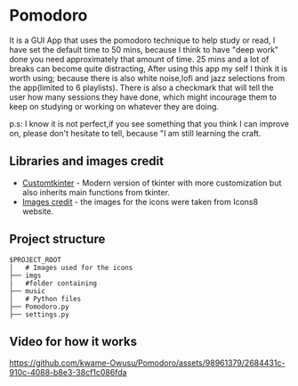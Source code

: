 # Pomodoro
It is a GUI App that uses the pomodoro technique to help study or read, I have set the default time to 50 mins, because I think to have "deep work" done you need approximately that amount of time.
25 mins and a lot of breaks can become quite distracting, After using this app my self I think it is worth using; because there is also white noise,lofi and jazz selections from the app(limited to 6 playlists).
There is also a checkmark that will tell the user how many sessions they have done, which might incourage them to keep on studying or working on whatever they are doing.

p.s:
I know it is not perfect,if you see something that you think I can improve on, please don't hesitate to tell, because "I am still learning the craft.


## Libraries and images credit
* [Customtkinter](https://customtkinter.tomschimansky.com/) - Modern version of tkinter with more customization but also inherits main functions from tkinter.
* [Images credit](https://icons8.com/) - the images for the icons were taken from Icons8 website.


## Project structure
```
$PROJECT_ROOT
│   # Images used for the icons
├── imgs 
|   #folder containing 
├── music
│   # Python files
├── Pomodoro.py
├── settings.py

```

## Video for how it works
https://github.com/kwame-Owusu/Pomodoro/assets/98961379/2684431c-910c-4088-b8e3-38cf1c086fda



